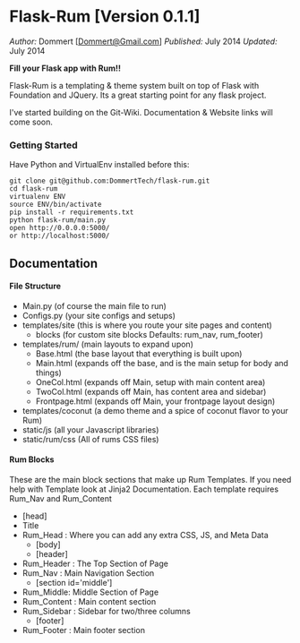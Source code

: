 Flask-Rum [Version 0.1.1]
==============
*Author:* Dommert [Dommert@Gmail.com]
*Published:* July 2014
*Updated:* July 2014


**Fill your Flask app with Rum!!**

Flask-Rum is a templating &amp; theme system built on top of Flask with Foundation and JQuery. Its a great starting point for any flask project.

I've started building on the Git-Wiki. Documentation & Website links will come soon.

### Getting Started
Have Python and VirtualEnv installed before this:

    git clone git@github.com:DommertTech/flask-rum.git
    cd flask-rum
    virtualenv ENV
    source ENV/bin/activate
    pip install -r requirements.txt
    python flask-rum/main.py
    open http://0.0.0.0:5000/
    or http://localhost:5000/


## Documentation

#### File Structure
* Main.py (of course the main file to run)
* Configs.py (your site configs and setups)
* templates/site (this is where you route your site pages and content)
    * blocks (for custom site blocks  Defaults: rum_nav, rum_footer)
* templates/rum/ (main layouts to expand upon)
    * Base.html (the base layout that everything is built upon)
    * Main.html (expands off the base, and is the main setup for body and things)
    * OneCol.html (expands off Main, setup with main content area)
    * TwoCol.html (expands off Main, has content area and sidebar)
    * Frontpage.html (expands off Main, your frontpage layout design)
* templates/coconut (a demo theme and a spice of coconut flavor to your Rum)
* static/js (all your Javascript libraries)
* static/rum/css (All of rums CSS files)

#### Rum Blocks
These are the main block sections that make up Rum Templates. If you need help with Template look at Jinja2 Documentation.
Each template requires Rum_Nav and Rum_Content

* [head]
* Title
* Rum_Head : Where you can add any extra CSS, JS, and Meta Data
    * [body]
    * [header]
* Rum_Header : The Top Section of Page
* Rum_Nav : Main Navigation Section
    * [section id='middle']
* Rum_Middle: Middle Section of Page
* Rum_Content : Main content section
* Rum_Sidebar : Sidebar for two/three columns
    * [footer]
* Rum_Footer : Main footer section







